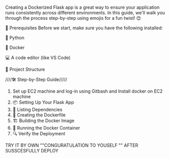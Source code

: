 

Creating a Dockerized Flask app is a great way to ensure your application runs consistently across different environments. In this guide, we'll walk you through the process step-by-step using emojis for a fun twist! 😊

📝 Prerequisites
Before we start, make sure you have the following installed:

🐍 Python

🐳 Docker

💻 A code editor (like VS Code)

📂 Project Structure


////🛠️ Step-by-Step Guide/////

1. Set up EC2 machine and log-in using Gitbash and Install docker on EC2 machine
2. 📦 Setting Up Your Flask App
3. 📜 Listing Dependencies
4.  🐳 Creating the Dockerfile
5.  🏗️ Building the Docker Image
6.  🚢 Running the Docker Container
7.  🔍 Verify the Deployment

TRY IT BY OWN ""CONGURATULATION TO YOUSELF  "" AFTER SUSSCESFULLY DEPLOY





